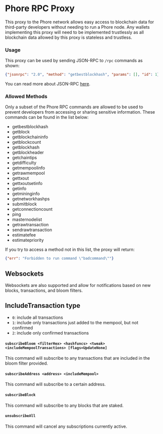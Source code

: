 # Phore RPC Proxy

This proxy to the Phore network allows easy access to blockchain data for third-party developers without needing to run a Phore node. Any wallets implementing this proxy will need to be implemented trustlessly as all blockchain data allowed by this proxy is stateless and trustless.

### Usage

This proxy can be used by sending JSON-RPC to `/rpc` commands as shown:

```json
{"jsonrpc": "2.0", "method": "getbestblockhash", "params": [], "id": 1}
```

You can read more about JSON-RPC [here](http://www.jsonrpc.org/specification).

### Allowed Methods

Only a subset of the Phore RPC commands are allowed to be used to prevent developers from accessing or sharing sensitive information. These commands can be found in the list below:

- getbestblockhash
- getblock
- getblockchaininfo
- getblockcount
- getblockhash
- getblockheader
- getchaintips
- getdifficulty
- getmempoolinfo
- getrawmempool
- gettxout
- gettxoutsetinfo
- getinfo
- getmininginfo
- getnetworkhashps
- submitblock
- getconnectioncount
- ping
- masternodelist
- getrawtransaction
- sendrawtransaction
- estimatefee
- estimatepriority

If you try to access a method not in this list, the proxy will return:
```json
{"err": "Forbidden to run command \"badcommand\""}
```

## Websockets

Websockets are also supported and allow for notifications based on new blocks, transactions, and bloom filters.

## IncludeTransaction type
- `0`: include all transactions
- `1`: include only transactions just added to the mempool, but not confirmed
- `2`: include only confirmed transactions

#### `subscribeBloom <filterHex> <hashfuncs> <tweak> <includeMempoolTransactions> [flags=UpdateNone]`
This command will subscribe to any transactions that are included in the bloom filter provided.

#### `subscribeAddress <address> <includeMempool>`
This command will subscribe to a certain address.

#### `subscribeBlock`
This command will subscribe to any blocks that are staked.

#### `unsubscribeAll`
This command will cancel any subscriptions currently active.